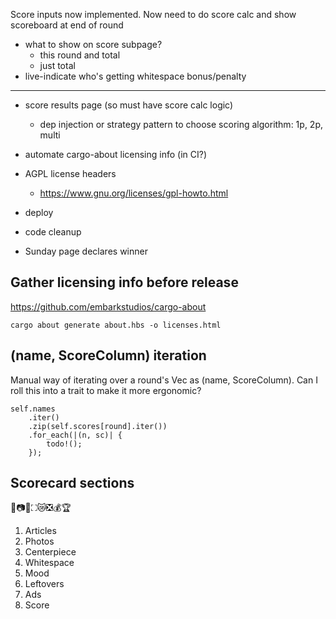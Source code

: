 Score inputs now implemented. Now need to do score calc and show scoreboard at end of round

* what to show on score subpage?
    * this round and total
    * just total
* live-indicate who's getting whitespace bonus/penalty

---

* score results page (so must have score calc logic)
    * dep injection or strategy pattern to choose scoring algorithm: 1p, 2p, multi
* automate cargo-about licensing info (in CI?)
* AGPL license headers
    * https://www.gnu.org/licenses/gpl-howto.html
* deploy

* code cleanup
* Sunday page declares winner

## Gather licensing info before release
https://github.com/embarkstudios/cargo-about

    cargo about generate about.hbs -o licenses.html

## (name, ScoreColumn) iteration
Manual way of iterating over a round's Vec as (name, ScoreColumn). Can I roll this into a trait to make it more ergonomic?

```
self.names
    .iter()
    .zip(self.scores[round].iter())
    .for_each(|(n, sc)| {
        todo!();
    });
```

## Scorecard sections
📰📷🌟⛶😿❎💰🏆
1. Articles
2. Photos
3. Centerpiece
4. Whitespace
5. Mood
6. Leftovers
7. Ads
8. Score